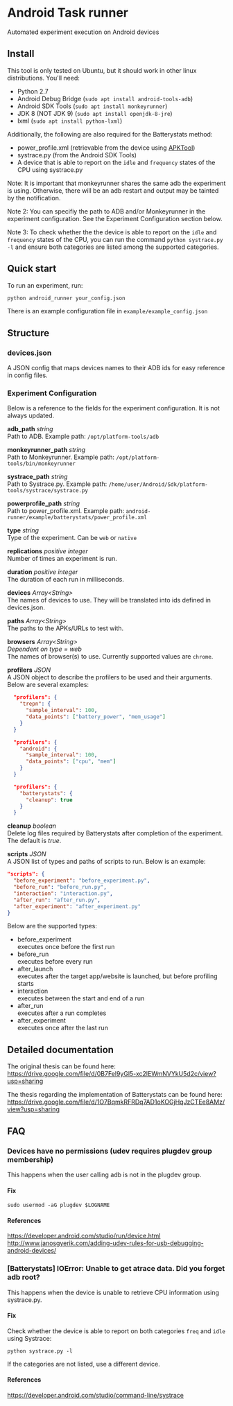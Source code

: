 # Android Task runner
Automated experiment execution on Android devices

## Install
This tool is only tested on Ubuntu, but it should work in other linux distributions.
You'll need:
- Python 2.7
- Android Debug Bridge (`sudo apt install android-tools-adb`)
- Android SDK Tools (`sudo apt install monkeyrunner`)
- JDK 8 (NOT JDK 9) (`sudo apt install openjdk-8-jre`)
- lxml (`sudo apt install python-lxml`)

Additionally, the following are also required for the Batterystats method:
- power_profile.xml (retrievable from the device using [APKTool](https://github.com/iBotPeaches/Apktool))
- systrace.py (from the Android SDK Tools)
- A device that is able to report on the `idle` and `frequency` states of the CPU using systrace.py

Note: It is important that monkeyrunner shares the same adb the experiment is using. Otherwise, there will be an adb restart and output may be tainted by the notification.

Note 2: You can specifiy the path to ADB and/or Monkeyrunner in the experiment configuration. See the Experiment Configuration section below.

Note 3: To check whether the the device is able to report on the `idle` and `frequency` states of the CPU, you can run the command `python systrace.py -l` and ensure both categories are listed among the supported categories.

## Quick start
To run an experiment, run:
```bash
python android_runner your_config.json
```
There is an example configuration file in `example/example_config.json`

## Structure
### devices.json
A JSON config that maps devices names to their ADB ids for easy reference in config files.

### Experiment Configuration
Below is a reference to the fields for the experiment configuration. It is not always updated.

**adb_path** *string*  
Path to ADB. Example path: `/opt/platform-tools/adb`

**monkeyrunner_path** *string*  
Path to Monkeyrunner. Example path: `/opt/platform-tools/bin/monkeyrunner`

**systrace_path** *string*  
Path to Systrace.py. Example path: `/home/user/Android/Sdk/platform-tools/systrace/systrace.py`

**powerprofile_path** *string*  
Path to power_profile.xml. Example path: `android-runner/example/batterystats/power_profile.xml`

**type** *string*  
Type of the experiment. Can be `web` or `native`

**replications** *positive integer*  
Number of times an experiment is run.

**duration** *positive integer*  
The duration of each run in milliseconds.

**devices** *Array\<String\>*  
The names of devices to use. They will be translated into ids defined in devices.json.

**paths** *Array\<String\>*  
The paths to the APKs/URLs to test with.

**browsers** *Array\<String\>*  
*Dependent on type = web*  
The names of browser(s) to use. Currently supported values are `chrome`.

**profilers** *JSON*   
A JSON object to describe the profilers to be used and their arguments. Below are several examples:
```json
  "profilers": {
    "trepn": {
      "sample_interval": 100,
      "data_points": ["battery_power", "mem_usage"]
    }
  }
```

```json
  "profilers": {
    "android": {
      "sample_interval": 100,
      "data_points": ["cpu", "mem"]
    }
  }
```

```json
  "profilers": {
    "batterystats": {
      "cleanup": true
    }
  }
```

**cleanup** *boolean*  
Delete log files required by Batterystats after completion of the experiment. The default is *true*.

**scripts** *JSON*  
A JSON list of types and paths of scripts to run. Below is an example:
```json
"scripts": {
  "before_experiment": "before_experiment.py",
  "before_run": "before_run.py",
  "interaction": "interaction.py",
  "after_run": "after_run.py",
  "after_experiment": "after_experiment.py"
}
```
Below are the supported types:
- before_experiment  
  executes once before the first run
- before_run  
  executes before every run
- after_launch  
  executes after the target app/website is launched, but before profiling starts
- interaction  
  executes between the start and end of a run
- after_run  
  executes after a run completes
- after_experiment  
  executes once after the last run

## Detailed documentation
The original thesis can be found here:  
https://drive.google.com/file/d/0B7Fel9yGl5-xc2lEWmNVYkU5d2c/view?usp=sharing

The thesis regarding the implementation of Batterystats can be found here:
https://drive.google.com/file/d/1O7BqmkRFRDq7AD1oKOGjHqJzCTEe8AMz/view?usp=sharing

## FAQ
### Devices have no permissions (udev requires plugdev group membership)
This happens when the user calling adb is not in the plugdev group.
#### Fix
`sudo usermod -aG plugdev $LOGNAME`
#### References
https://developer.android.com/studio/run/device.html  
http://www.janosgyerik.com/adding-udev-rules-for-usb-debugging-android-devices/

### [Batterystats] IOError: Unable to get atrace data. Did you forget adb root?
This happens when the device is unable to retrieve CPU information using systrace.py.
#### Fix
Check whether the device is able to report on both categories `freq` and `idle` using Systrace:

`python systrace.py -l`

If the categories are not listed, use a different device.
#### References
https://developer.android.com/studio/command-line/systrace
